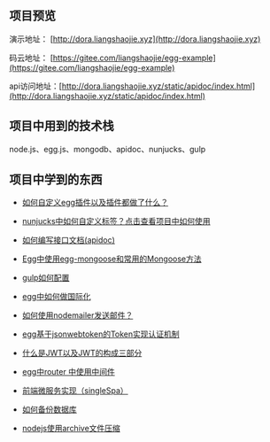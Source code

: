 ## 项目预览

演示地址： [http://dora.liangshaojie.xyz](http://dora.liangshaojie.xyz)  

码云地址： [https://gitee.com/liangshaojie/egg-example](https://gitee.com/liangshaojie/egg-example) 

api访问地址：[http://dora.liangshaojie.xyz/static/apidoc/index.html](http://dora.liangshaojie.xyz/static/apidoc/index.html)

## 项目中用到的技术栈
node.js、egg.js、mongodb、apidoc、nunjucks、gulp

## 项目中学到的东西

- [如何自定义egg插件以及插件都做了什么？](https://eggjs.org/zh-cn/advanced/plugin.html)
- [nunjucks中如何自定义标签？](https://nunjucks.bootcss.com/api.html#custom-tags)[点击查看项目中如何使用](./DoraCMS代码说明/nunjucks自定义一个请求的标签.md)
- [如何编写接口文档(apidoc)](https://apidocjs.com/#param-api)
- [Egg中使用egg-mongoose和常用的Mongoose方法](https://juejin.im/post/5c3708c26fb9a049f66c509c)
- [gulp如何配置](https://www.gulpjs.com.cn/docs/api/concepts/)
- [egg中如何做国际化](https://eggjs.org/zh-cn/core/i18n.html)
- [如何使用nodemailer发送邮件？](https://segmentfault.com/a/1190000012251328)
- [egg基于jsonwebtoken的Token实现认证机制](https://juejin.im/post/5c170f7ef265da614273ccb1)
- [什么是JWT以及JWT的构成三部分](https://www.cnblogs.com/marry215464/p/10502066.html)
- [egg中router 中使用中间件](https://eggjs.org/zh-cn/basics/middleware.html#router-%E4%B8%AD%E4%BD%BF%E7%94%A8%E4%B8%AD%E9%97%B4%E4%BB%B6)
- [前端微服务实现（singleSpa）](https://juejin.im/post/5dfd8a0c6fb9a0165f490004#heading-16)

- [如何备份数据库](https://juejin.im/post/5d67a44c6fb9a06b112ad259)

- [nodejs使用archive文件压缩](https://www.jianshu.com/p/63e552e539f5)





